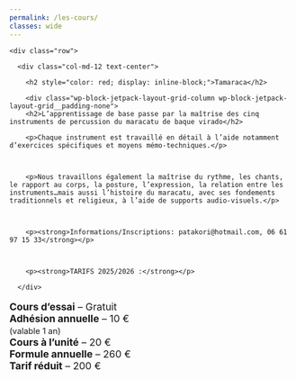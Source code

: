 ```yaml
---
permalink: /les-cours/
classes: wide
---
```


<div id="main" role="main">

  <div class="container">

    <div class="row">

      <div class="col-md-12 text-center">

        <h2 style="color: red; display: inline-block;">Tamaraca</h2>

        <div class="wp-block-jetpack-layout-grid-column wp-block-jetpack-layout-grid__padding-none">
        <h2>L’apprentissage de base passe par la maîtrise des cinq instruments de percussion du maracatu de baque virado</h2>

        <p>Chaque instrument est travaillé en détail à l’aide notamment d’exercices spécifiques et moyens mémo-techniques.</p>



        <p>Nous travaillons également la maîtrise du rythme, les chants, le rapport au corps, la posture, l’expression, la relation entre les instruments…mais aussi l’histoire du maracatu, avec ses fondements traditionnels et religieux, à l’aide de supports audio-visuels.</p>



        <p><strong>Informations/Inscriptions: patakori@hotmail.com, 06 61 97 15 33</strong></p>



        <p><strong>TARIFS 2025/2026 :</strong></p>

      </div>

  <ul style="list-style: none; padding: 0; font-size: 1.1rem;">
    <li><strong>Cours d’essai</strong> – Gratuit</li>
    <li><strong>Adhésion annuelle</strong> – 10 € <br><small>(valable 1 an)</small></li>
    <li><strong>Cours à l’unité</strong> – 20 €</li>
    <li><strong>Formule annuelle</strong> – 260 €</li>
    <li><strong>Tarif réduit</strong> – 200 €</li>
  </ul>

 </div>

  </div>

</div>

</div>
